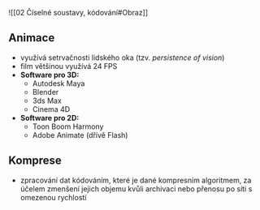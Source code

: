 ![[02 Číselné soustavy, kódování#Obraz]]

## Animace
 - využívá setrvačnosti lidského oka (tzv. *persistence of vision*)
 - film většinou využívá 24 FPS
 - **Software pro 3D:**
	 - Autodesk Maya
	 - Blender
	 - 3ds Max
	 - Cinema 4D
- **Software pro 2D:**
	- Toon Boom Harmony
	- Adobe Animate (dřívě Flash)

## Komprese
- zpracování dat kódováním, které je dané kompresním algoritmem, za účelem zmenšení jejich objemu kvůli archivaci nebo přenosu po síti s omezenou rychlostí

